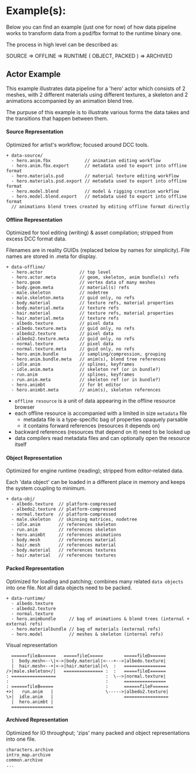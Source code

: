 # Example(s):

Below you can find an example (just one for now) of how data pipeline works to transform data from a psd/fbx format to the runtime binary one.

The process in high level can be described as:

SOURCE => OFFLINE => RUNTIME ( OBJECT, PACKED ) => ARCHIVED

## Actor Example

This example illustrates data pipeline for a 'hero' actor which consists of 2 meshes, with 2 different materials using different textures, a skeleton and 2 animations accompanied by an animation blend tree.

The purpuse of this example is to illustrate various forms the data takes and the transitions that happen between them.

#### Source Representation

Optimized for artist's workflow; focused around DCC tools.
```
+ data-source/
  - hero.anim.fbx             // animation editing workflow
  - hero.anim.fbx.export      // metadata used to export into offline format
  - hero.materials.psd        // material texture editing workflow
  - hero.materials.psd.export // metadata used to export into offline format
  - hero.model.blend          // model & rigging creation workflow
  - hero.model.blend.export   // metadata used to export into offline format
  // animations blend trees created by editing offline format directly
```

#### Offline Representation

Optimized for tool editing (writing) & asset compilation; stripped from excess DCC format data.

Filenames are in reality GUIDs (replaced below by names for simplicity). File names are stored in .meta for display.
```
+ data-offline/
  - hero.actor              // top level
  - hero.actor.meta         // geom, skeleton, anim bundle(s) refs
  - hero.geom               // vertex data of many meshes
  - body.geom.meta          // material(s) refs
  - male.skeleton           // nodetree
  - male.skeleton.meta      // guid only, no refs
  - body.material           // texture refs, material properties
  - body.material.meta      // texture refs
  - hair.material           // texture refs, material properties
  - hair.material.meta      // texture refs
  - albedo.texture          // pixel data
  - albedo.texture.meta     // guid only, no refs
  - albedo2.texture         // pixel data
  - albedo2.texture.meta    // guid only, no refs
  - normal.texture          // pixel data
  - normal.texture.meta     // guid only, no refs
  - hero.anim.bundle        // sampling/compression, grouping
  - hero.anim.bundle.meta   // anim(s), blend tree references
  - idle.anim               // splines, keyframes
  - idle.anim.meta          // skeleton ref (or in bundle?)
  - run.anim                // splines, keyframes
  - run.anim.meta           // skeleton ref (or in bundle?)
  - hero.animbt             // for bt editor
  - hero.animbt.meta        // anim(s), skeleton references
```
- `offline resource` is a unit of data appearing in the offline resource browser
- each offline resource is accompanied with a limited in size `metadata` file
  - metadata file is a type-specific bag of properties opaquely parsable
  - it contains forward references (resources it depends on)
- backward references (resources that depend on it) need to be looked up
- data compilers read metadata files and can optionally open the resource itself

#### Object Representation

Optimized for engine runtime (reading); stripped from editor-related data.

Each 'data object' can be loaded in a different place in memory and keeps the system coupling to minimum.
```
+ data-obj/
  - albedo.texture  // platform-compressed
  - albedo2.texture // platform-compressed
  - normal.texture  // platform-compressed
  - male.skeleton   // skinning matrices, nodetree
  - idle.anim       // references skeleton
  - run.anim        // references skeleton
  - hero.animbt     // references animations
  - body.mesh       // references material
  - hair.mesh       // references material
  - body.material   // references textures
  - hair.material   // references textures
```

#### Packed Representation

Optimized for loading and patching; combines many related `data objects` into one file. Not all data objects need to be packed.
```
+ data-runtime/
  - albedo.texture
  - albedo2.texture
  - normal.texture
  - hero.animbundle     // bag of animations & blend trees (internal + external refs)
  - hero.materialbundle // bag of materials (external refs)
  - hero.model          // meshes & skeleton (internal refs)
```

Visual representation
```
  ======fileA======   =====fileC=====        =====fileD======
  |  body.mesh<--\|<->|body.material|<---+-->|albedo.texture|
  |  hair.mesh<--+|<->|hair.material|<\  :   ================
/>|male.skeleton</|   =============== :  :   =====fileE======
: =================                   :  \-->|normal.texture|
:                                     :      ================
: ======fileB=====                    :      ======fileF======
+>|   run.anim   |                    \----->|albedo2.texture|
\>|  idle.anim   |                           =================
  |  hero.animbt |
  ================
```

#### Archived Representation

Optimized for IO throughput; 'zips' many packed and object representations into one file.

```
characters.archive
intro_map.archive
common.archive
...
```
